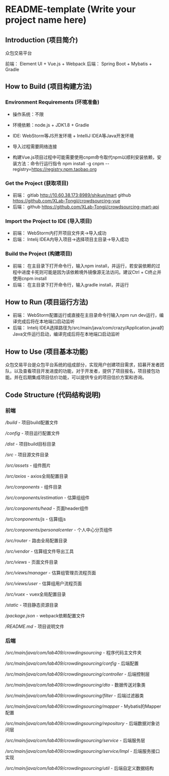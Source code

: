 # README-template (Write your project name here)

## Introduction (项目简介)

众包交易平台

前端： Element UI + Vue.js + Webpack
后端： Spring Boot + Mybatis + Gradle

## How to Build (项目构建方法)

### Environment Requirements (环境准备)

- 操作系统：不限
- 环境依赖：node.js + JDK1.8 + Gradle
- IDE: WebStorm等JS开发环境 + IntelliJ IDEA等Java开发环境
- 导入过程需要网络连接

- 构建Vue.js项目过程中可能需要使用cnpm命令取代npm以顺利安装依赖，安装方法：命令行运行指令 npm install -g cnpm --registry=https://registry.npm.taobao.org

### Get the Project (获取项目)

- 前端： gitlab http://10.60.38.173:8989/shikun/mart
		github https://github.com/XLab-Tongji/crowdsourcing-vue
- 后端： github https://github.com/XLab-Tongji/crowdsourcing-mart-api

### Import the Project to IDE (导入项目)

- 前端： WebStorm内打开项目文件夹->导入成功
- 后端： Intelij IDEA内导入项目->选择项目主目录->导入成功

### Build the Project (构建项目)

- 前端： 在主目录下打开命令行，输入npm install，并运行，若安装依赖的过程中进度卡死则可能是因为该依赖境外镜像源无法访问。建议Ctrl + C终止并使用cnpm install
- 后端： 在主目录下打开命令行，输入gradle install，并运行

## How to Run (项目运行方法)

- 前端： WebStorm配置运行或直接在主目录命令行输入npm run dev运行，编译完成后将在本地端口启动监听
- 后端： Intelij IDEA选择路径为/src/main/java/com/crazy/Application.java的Java文件运行启动，编译完成后将在本地端口启动监听

## How to Use (项目基本功能)

众包交易平台是众包平台系统的组成部分，实现用户创建项目需求，招募开发者团队，以及查看项目开发进度的功能，对于开发者，提供了项目报名，项目接包功能。并在后期集成项目估价功能，可以提供专业的项目估价方案和咨询。

## Code Structure (代码结构说明)

### 前端

*/build* - 项目build配置文件

*/config* - 项目运行配置文件

*/dist* - 项目build目标目录

*/src* - 项目源文件目录

*/src/assets* - 组件图片

*/src/axios* - axios全局配置目录

*/src/conponents* - 组件目录

*/src/conponents/estimation* - 估算组组件

*/src/conponents/head* - 页面header组件

*/src/conponents/js* - 估算组js

*/src/conponents/personalcenter* - 个人中心分页组件

*/src/router* - 路由全局配置目录

*/src/vendor* - 估算组文件导出工具

*/src/views* - 页面文件目录

*/src/views/manager* - 估算组管理员流程页面

*/src/views/user* - 估算组用户流程页面

*/src/vuex* - vuex全局配置目录

*/static* - 项目静态资源目录

*/package.json* - webpack依赖配置文件

*/README.md* - 项目说明文件

### 后端

*/src/main/java/com/lab409/crowdingsourcing* - 程序代码主文件夹

*/src/main/java/com/lab409/crowdingsourcing/config* - 后端配置

*/src/main/java/com/lab409/crowdingsourcing/controller* - 后端控制层

*/src/main/java/com/lab409/crowdingsourcing/dto* - 数据传送对象类

*/src/main/java/com/lab409/crowdingsourcing/filter* - 后端过滤器类

*/src/main/java/com/lab409/crowdingsourcing/mapper* - Mybatis的Mapper配置

*/src/main/java/com/lab409/crowdingsourcing/repository* - 后端数据对象访问层

*/src/main/java/com/lab409/crowdingsourcing/service* - 后端服务层

*/src/main/java/com/lab409/crowdingsourcing/service/Impl* - 后端服务接口实现

*/src/main/java/com/lab409/crowdingsourcing/util* - 后端自定义数据结构